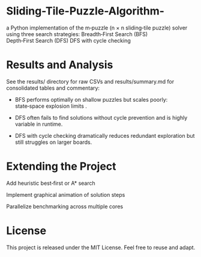 # Sliding-Tile-Puzzle-Algorithm-
a Python implementation of the m‑puzzle (n × n sliding‑tile puzzle) solver using three search strategies: 
Breadth‑First Search (BFS)  
Depth‑First Search (DFS) 
DFS with cycle checking

# Results and Analysis

See the results/ directory for raw CSVs and results/summary.md for consolidated tables and commentary:

- BFS performs optimally on shallow puzzles but scales poorly: state‑space explosion limits .

- DFS often fails to find solutions without cycle prevention and is highly variable in runtime.

- DFS with cycle checking dramatically reduces redundant exploration but still struggles on larger boards.

# Extending the Project

Add heuristic best‑first or A* search

Implement graphical animation of solution steps

Parallelize benchmarking across multiple cores

# License

This project is released under the MIT License. Feel free to reuse and adapt.
